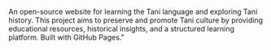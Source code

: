 An open-source website for learning the Tani language and exploring Tani history. This project aims to preserve and promote Tani culture by providing educational resources, historical insights, and a structured learning platform. Built with GitHub Pages."
